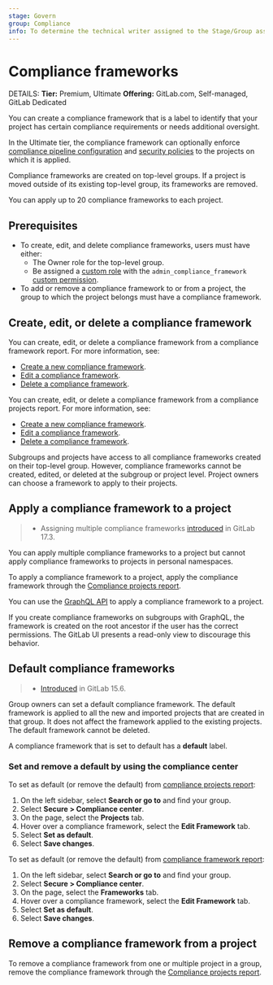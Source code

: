 ```yaml
---
stage: Govern
group: Compliance
info: To determine the technical writer assigned to the Stage/Group associated with this page, see https://handbook.gitlab.com/handbook/product/ux/technical-writing/#assignments
---
```


# Compliance frameworks

DETAILS:
**Tier:** Premium, Ultimate
**Offering:** GitLab.com, Self-managed, GitLab Dedicated

You can create a compliance framework that is a label to identify that your project has certain compliance
requirements or needs additional oversight.

In the Ultimate tier, the compliance framework can optionally enforce [compliance pipeline configuration](compliance_pipelines.md)
and [security policies](../application_security/policies/scan_execution_policies.md#scope-security-policies)
to the projects on which it is applied.

Compliance frameworks are created on top-level groups. If a project is moved outside of its existing top-level group,
its frameworks are removed.

You can apply up to 20 compliance frameworks to each project.

## Prerequisites

- To create, edit, and delete compliance frameworks, users must have either:
  - The Owner role for the top-level group.
  - Be assigned a [custom role](../custom_roles.md) with the `admin_compliance_framework`
    [custom permission](../custom_roles/abilities.md#compliance-management).
- To add or remove a compliance framework to or from a project, the group to which the project belongs must have a
  compliance framework.

## Create, edit, or delete a compliance framework

You can create, edit, or delete a compliance framework from a compliance framework report. For more information, see:

- [Create a new compliance framework](../compliance/compliance_center/compliance_frameworks_report.md#create-a-new-compliance-framework).
- [Edit a compliance framework](../compliance/compliance_center/compliance_frameworks_report.md#edit-a-compliance-framework).
- [Delete a compliance framework](../compliance/compliance_center/compliance_frameworks_report.md#delete-a-compliance-framework).

You can create, edit, or delete a compliance framework from a compliance projects report. For more information, see:

- [Create a new compliance framework](../compliance/compliance_center/compliance_projects_report.md#create-a-new-compliance-framework).
- [Edit a compliance framework](../compliance/compliance_center/compliance_projects_report.md#edit-a-compliance-framework).
- [Delete a compliance framework](../compliance/compliance_center/compliance_projects_report.md#delete-a-compliance-framework).

Subgroups and projects have access to all compliance frameworks created on their top-level group. However, compliance frameworks cannot be created, edited,
or deleted at the subgroup or project level. Project owners can choose a framework to apply to their projects.

## Apply a compliance framework to a project

> - Assigning multiple compliance frameworks [introduced](https://gitlab.com/groups/gitlab-org/-/epics/13294) in GitLab 17.3.

You can apply multiple compliance frameworks to a project but cannot apply compliance frameworks to projects in personal namespaces.

To apply a compliance framework to a project, apply the compliance framework through the
[Compliance projects report](../compliance/compliance_center/compliance_projects_report.md#apply-a-compliance-framework-to-projects-in-a-group).

You can use the [GraphQL API](../../api/graphql/reference/index.md#mutationprojectsetcomplianceframework) to apply a
compliance framework to a project.

If you create compliance frameworks on subgroups with GraphQL, the framework is created on the root ancestor if the user
has the correct permissions. The GitLab UI presents a read-only view to discourage this behavior.

## Default compliance frameworks

> - [Introduced](https://gitlab.com/gitlab-org/gitlab/-/issues/375036) in GitLab 15.6.

Group owners can set a default compliance framework. The default framework is applied to all the new and imported
projects that are created in that group. It does not affect the framework applied to the existing projects. The
default framework cannot be deleted.

A compliance framework that is set to default has a **default** label.

### Set and remove a default by using the compliance center

To set as default (or remove the default) from [compliance projects report](../compliance/compliance_center/compliance_projects_report.md#compliance-projects-report):

1. On the left sidebar, select **Search or go to** and find your group.
1. Select **Secure > Compliance center**.
1. On the page, select the **Projects** tab.
1. Hover over a compliance framework, select the **Edit Framework** tab.
1. Select **Set as default**.
1. Select **Save changes**.

To set as default (or remove the default) from [compliance framework report](../compliance/compliance_center/compliance_frameworks_report.md#compliance-frameworks-report):

1. On the left sidebar, select **Search or go to** and find your group.
1. Select **Secure > Compliance center**.
1. On the page, select the **Frameworks** tab.
1. Hover over a compliance framework, select the **Edit Framework** tab.
1. Select **Set as default**.
1. Select **Save changes**.

## Remove a compliance framework from a project

To remove a compliance framework from one or multiple project in a group, remove the compliance framework through the
[Compliance projects report](../compliance/compliance_center/compliance_projects_report.md#remove-a-compliance-framework-from-projects-in-a-group).
